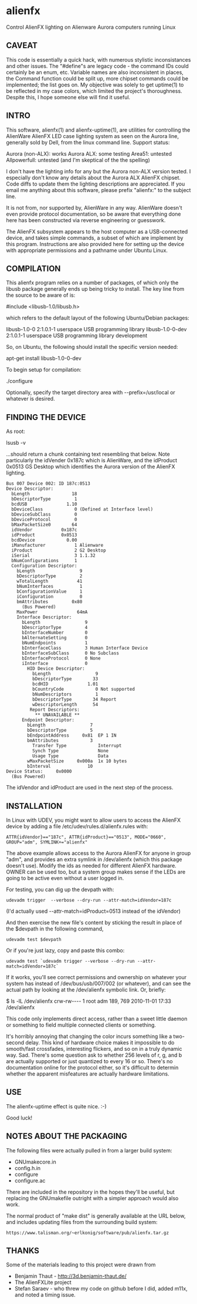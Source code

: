 alienfx
=======

Control AlienFX lighting on Alienware Aurora computers running Linux


CAVEAT
------

This code is essentially a quick hack, with numerous stylistic
inconsistances and other issues.  The "#define"s are legacy code - the
command IDs could certainly be an enum, etc.  Variable names are also
inconsistent in places, the Command function could be split up, more
chipset commands could be implemented; the list goes on.  My objective was
solely to get uptime(1) to be reflected in my case colors, which limited
the project's thoroughness.  Despite this, I hope someone else will find it
useful.

INTRO
-----

This software, alienfx(1) and alienfx-uptime(1), are utilities for
controlling the AlienWare AlienFX LED case lighting system as seen on the
Aurora line, generally sold by Dell, from the linux command line.  Support
status:

   Aurora (non-ALX):   works
         Aurora ALX:   some testing
             Area51:   untested
       Allpowerfull:   untested (and I'm skeptical of the the spelling)

I don't have the lighting info for any but the Aurora non-ALX version tested.
I especially don't know any details about the Aurora ALX AlienFX chipset.
Code diffs to update them the lighting descriptions are appreciated.
If you email me anything about this software, please prefix "alienfx:" to
the subject line.

It is not from, nor supported by, AlienWare in any way.  AlienWare doesn't
even provide protocol documentation, so be aware that everything done here
has been constructed via reverse engineering or guesswork.

The AlienFX subsystem appears to the host computer as a USB-connected device,
and takes simple commands, a subset of which are implement by this program.
Instructions are also provided here for setting up the device with
appropriate permissions and a pathname under Ubuntu Linux.

COMPILATION
-----------

This alienfx program relies on a number of packages, of which only the
libusb package generally ends up being tricky to install.   The key line
from the source to be aware of is:

   #include <libusb-1.0/libusb.h>

which refers to the default layout of the following Ubuntu/Debian packages:

   libusb-1.0-0      2:1.0.1-1 userspace USB programming library
   libusb-1.0-0-dev  2:1.0.1-1 userspace USB programming library development

So, on Ubuntu, the following should install the specific version needed:

   apt-get install libusb-1.0-0-dev

To begin setup for compilation:

   ./configure

Optionally, specify the target directory area with --prefix=/usr/local
or whatever is desired.

FINDING THE DEVICE
------------------

As root:

   lsusb -v

...should return a chunk containing text resembling that below.  Note
particularly the idVender 0x187c which is AlienWare, and the idProduct 0x0513
GS Desktop which identifies the Aurora version of the AlienFX lighting.

    Bus 007 Device 002: ID 187c:0513  
    Device Descriptor:
      bLength                18
      bDescriptorType         1
      bcdUSB               1.10
      bDeviceClass            0 (Defined at Interface level)
      bDeviceSubClass         0 
      bDeviceProtocol         0 
      bMaxPacketSize0        64
      idVendor           0x187c 
      idProduct          0x0513 
      bcdDevice            0.00
      iManufacturer           1 Alienware
      iProduct                2 G2 Desktop
      iSerial                 3 1.1.32
      bNumConfigurations      1
      Configuration Descriptor:
        bLength                 9
        bDescriptorType         2
        wTotalLength           41
        bNumInterfaces          1
        bConfigurationValue     1
        iConfiguration          0 
        bmAttributes         0x80
          (Bus Powered)
        MaxPower               64mA
        Interface Descriptor:
          bLength                 9
          bDescriptorType         4
          bInterfaceNumber        0
          bAlternateSetting       0
          bNumEndpoints           1
          bInterfaceClass         3 Human Interface Device
          bInterfaceSubClass      0 No Subclass
          bInterfaceProtocol      0 None
          iInterface              0 
            HID Device Descriptor:
              bLength                 9
              bDescriptorType        33
              bcdHID               1.01
              bCountryCode            0 Not supported
              bNumDescriptors         1
              bDescriptorType        34 Report
              wDescriptorLength      54
             Report Descriptors: 
               ** UNAVAILABLE **
          Endpoint Descriptor:
            bLength                 7
            bDescriptorType         5
            bEndpointAddress     0x81  EP 1 IN
            bmAttributes            3
              Transfer Type            Interrupt
              Synch Type               None
              Usage Type               Data
            wMaxPacketSize     0x000a  1x 10 bytes
            bInterval              10
    Device Status:     0x0000
      (Bus Powered)

The idVendor and idProduct are used in the next step of the process.

INSTALLATION
------------

In Linux with UDEV, you might want to allow users to access the AlienFX device
by adding a file /etc/udev/rules.d/alienfx.rules with:

    ATTR{idVendor}=="187c", ATTR{idProduct}=="0513", MODE="0660", GROUP="adm", SYMLINK+="alienfx"

The above example allows access to the Aurora AlienFX for anyone in group
"adm", and provides an extra symlink in /dev/alienfx (which this package
doesn't use).  Modify the ids as needed for different AlienFX hardware.
OWNER can be used too, but a system group makes sense if the LEDs are going
to be active even without a user logged in.

For testing, you can dig up the devpath with:

    udevadm trigger  --verbose --dry-run --attr-match=idVendor=187c

(I'd actually used --attr-match=idProduct=0513 instead of the idVendor)

And then exercise the new file's content by sticking the result in place
of the $devpath in the following command,

    udevadm test $devpath

Or if you're just lazy, copy and paste this combo:

    udevadm test `udevadm trigger --verbose --dry-run --attr-match=idVendor=187c`

If it works, you'll see correct permissions and ownership on whatever your
system has instead of /dev/bus/usb/007/002 (or whatever), and can see the
actual path by looking at the /dev/alienfx symbolic link.  Or, briefly:

   $ ls -lL /dev/alienfx 
   crw-rw---- 1 root adm 189, 769 2010-11-01 17:33 /dev/alienfx

This code only implements direct access, rather than a sweet little daemon
or something to field multiple connected clients or something.

It's horribly annoying that changing the color incurs something like a
two-second delay.  This kind of hardware choice makes it impossible to do
smooth/fast crossfades, interesting flickers, and so on in a truly dynamic
way.  Sad.  There's some question ask to whether 256 levels of r, g, and b
are actually supported or just quantized to every 16 or so.  There's no
documentation online for the protocol either, so it's difficult to 
determin whether the apparent misfeatures are actually hardware limitations.

USE
---

The alienfx-uptime effect is quite nice. :-)

Good luck!

NOTES ABOUT THE PACKAGING
-------------------------

The following files were actually pulled in from a larger build system:

* GNUmakecore.in
* config.h.in
* configure
* configure.ac

There are included in the repository in the hopes they'll be useful, but
replacing the GNUmakefile outright with a simpler approach would also work.

The normal product of "make dist" is generally available at the URL below, and
includes updating files from the surrounding build system:

    https://www.talisman.org/~erlkonig/software/pub/alienfx.tar.gz

THANKS
------

Some of the materials leading to this project were drawn from

* Benjamin Thaut - http://3d.benjamin-thaut.de/
* The AlienFXLite project
* Stefan Saraev - who threw my code on github before I did, added m11x,
  and noted a timing issue.
